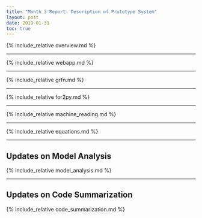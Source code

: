 ```yaml
---
title: "Month 3 Report: Description of Prototype System"
layout: post
date: 2019-01-31
toc: true
---
```


{% include_relative overview.md %}

---

{% include_relative webapp.md %}

---

{% include_relative grfn.md %}

---

{% include_relative for2py.md %}

---

{% include_relative machine_reading.md %}

---

{% include_relative equations.md %}

---

## Updates on Model Analysis 
{% include_relative model_analysis.md %}

---

## Updates on Code Summarization
{% include_relative code_summarization.md %}
